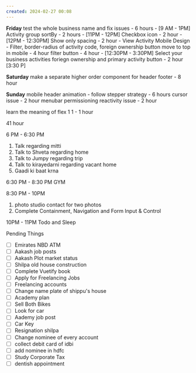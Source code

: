 ```yaml
---
created: 2024-02-27 00:08
---
```


**Friday**
test the whole business name and fix issues - 6 hours - [9 AM - 1PM]
Activity group sortBy - 2 hours - [11PM - 12PM]
Checkbox icon - 2 hour - [12PM - 12:30PM]
Show only spacing -  2 hour - 
View Activity Mobile Design - Filter, border-radius of activity code, foreign ownership button move to top in mobile - 4 hour
filter button -  4 hour - [12:30PM - 3:30PM]
Select your business activities foriegn ownership and primary activity button - 2 hour [3:30 P]

**Saturday**
make a separate higher order component for header footer - 8 hour

**Sunday**
mobile header animation - follow stepper strategy - 6 hours
cursor issue - 2 hour
menubar permissioning reactivity issue - 2 hour

learn the meaning of flex 1 1 - 1 hour

41 hour



		 
		 
		 

6 PM - 6:30 PM 
1. Talk regarding mitti
3. Talk to Shveta regarding home
4. Talk to Jumpy regarding trip
5. Talk to kirayedarni regarding vacant home
6. Gaadi ki baat krna

6:30 PM - 8:30 PM 
GYM 


8:30 PM - 10PM
1. photo studio contact for two photos
2. Complete Containment, Navigation and Form Input & Control

10PM - 11PM
Todo and Sleep

Pending Things

 - [ ] Emirates NBD ATM 
- [ ] Aakash job posts
- [ ] Aakash Plot market status
- [ ] Shilpa old house construction
- [ ] Complete Vuetify book
- [ ] Apply for Freelancing Jobs
- [ ] Freelancing accounts
- [ ] Change name plate of shippu's house 
- [ ] Academy plan 
- [ ] Sell Both Bikes
- [ ] Look for car
- [ ] Aademy job post
- [ ] Car Key 
- [ ] Resignation shilpa
- [ ] Change nominee of every account
- [ ] collect debit card of idbi
- [ ] add nominee in hdfc 
- [ ] Study Corporate Tax
- [ ] dentish appointment 
